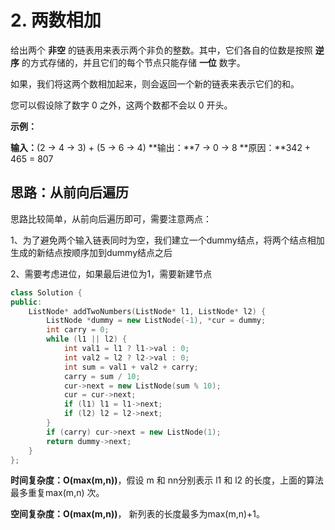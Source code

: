 # 2. 两数相加

给出两个 **非空** 的链表用来表示两个非负的整数。其中，它们各自的位数是按照 **逆序** 的方式存储的，并且它们的每个节点只能存储 **一位** 数字。

如果，我们将这两个数相加起来，则会返回一个新的链表来表示它们的和。

您可以假设除了数字 0 之外，这两个数都不会以 0 开头。

**示例：**

**输入：**(2 -> 4 -> 3) + (5 -> 6 -> 4) **输出：**7 -> 0 -> 8 **原因：**342 + 465 = 807



## 思路：从前向后遍历

思路比较简单，从前向后遍历即可，需要注意两点：

1、为了避免两个输入链表同时为空，我们建立一个dummy结点，将两个结点相加生成的新结点按顺序加到dummy结点之后

2、需要考虑进位，如果最后进位为1，需要新建节点

```C++
class Solution {
public:
    ListNode* addTwoNumbers(ListNode* l1, ListNode* l2) {
        ListNode *dummy = new ListNode(-1), *cur = dummy;
        int carry = 0;
        while (l1 || l2) {
            int val1 = l1 ? l1->val : 0;
            int val2 = l2 ? l2->val : 0;
            int sum = val1 + val2 + carry;
            carry = sum / 10;
            cur->next = new ListNode(sum % 10);
            cur = cur->next;
            if (l1) l1 = l1->next;
            if (l2) l2 = l2->next;
        }
        if (carry) cur->next = new ListNode(1);
        return dummy->next;
    }
};
```



**时间复杂度：O(max(m,n))**，假设 m 和 nn分别表示 l1 和 l2 的长度，上面的算法最多重复max(m,n) 次。

**空间复杂度：O(max(m,n))**， 新列表的长度最多为max(m,n)+1。

